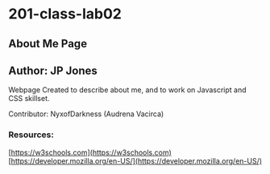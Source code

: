 # 201-class-lab02

## About Me Page

## Author: JP Jones

Webpage Created to describe about me, and to work on Javascript and CSS skillset.

Contributor: NyxofDarkness (Audrena Vacirca)

### Resources:

[https://w3schools.com](https://w3schools.com)
[https://developer.mozilla.org/en-US/](https://developer.mozilla.org/en-US/)
